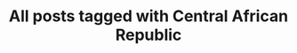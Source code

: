 ---
layout: tag
title: "All posts tagged with Central African Republic"
permalink: /weblog/tags/central-african-republic/
taxonomy: Central African Republic
---